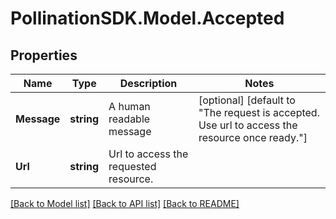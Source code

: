 
# PollinationSDK.Model.Accepted

## Properties

Name | Type | Description | Notes
------------ | ------------- | ------------- | -------------
**Message** | **string** |  A human readable message | [optional] [default to "The request is accepted. Use url to access the resource once ready."]
**Url** | **string** | Url to access the requested resource. | 

[[Back to Model list]](../README.md#documentation-for-models)
[[Back to API list]](../README.md#documentation-for-api-endpoints)
[[Back to README]](../README.md)

